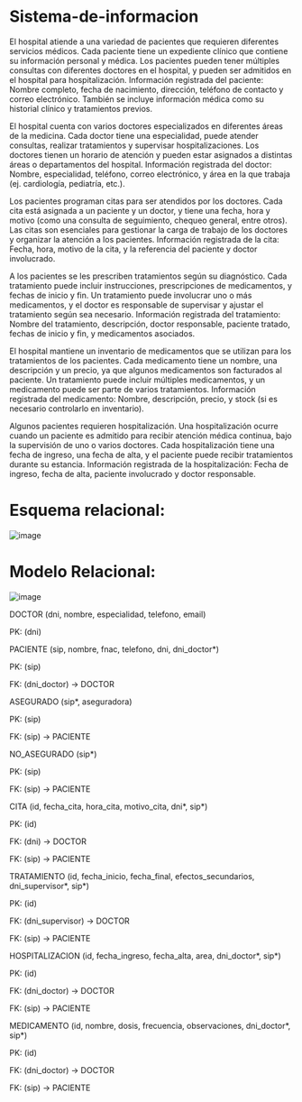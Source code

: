 # Sistema-de-informacion

El hospital atiende a una variedad de pacientes que requieren diferentes servicios médicos. Cada paciente tiene un expediente clínico que contiene su información personal y médica. Los pacientes pueden tener múltiples consultas con diferentes doctores en el hospital, y pueden ser admitidos en el hospital para hospitalización. Información registrada del paciente: Nombre completo, fecha de nacimiento, dirección, teléfono de contacto y correo electrónico. También se incluye información médica como su historial clínico y tratamientos previos.

El hospital cuenta con varios doctores especializados en diferentes áreas de la medicina. Cada doctor tiene una especialidad, puede atender consultas, realizar tratamientos y supervisar hospitalizaciones. Los doctores tienen un horario de atención y pueden estar asignados a distintas áreas o departamentos del hospital. Información registrada del doctor: Nombre, especialidad, teléfono, correo electrónico, y área en la que trabaja (ej. cardiología, pediatría, etc.).

Los pacientes programan citas para ser atendidos por los doctores. Cada cita está asignada a un paciente y un doctor, y tiene una fecha, hora y motivo (como una consulta de seguimiento, chequeo general, entre otros). Las citas son esenciales para gestionar la carga de trabajo de los doctores y organizar la atención a los pacientes. Información registrada de la cita: Fecha, hora, motivo de la cita, y la referencia del paciente y doctor involucrado.

A los pacientes se les prescriben tratamientos según su diagnóstico. Cada tratamiento puede incluir instrucciones, prescripciones de medicamentos, y fechas de inicio y fin. Un tratamiento puede involucrar uno o más medicamentos, y el doctor es responsable de supervisar y ajustar el tratamiento según sea necesario. Información registrada del tratamiento: Nombre del tratamiento, descripción, doctor responsable, paciente tratado, fechas de inicio y fin, y medicamentos asociados.

El hospital mantiene un inventario de medicamentos que se utilizan para los tratamientos de los pacientes. Cada medicamento tiene un nombre, una descripción y un precio, ya que algunos medicamentos son facturados al paciente. Un tratamiento puede incluir múltiples medicamentos, y un medicamento puede ser parte de varios tratamientos. Información registrada del medicamento: Nombre, descripción, precio, y stock (si es necesario controlarlo en inventario).

Algunos pacientes requieren hospitalización. Una hospitalización ocurre cuando un paciente es admitido para recibir atención médica continua, bajo la supervisión de uno o varios doctores. Cada hospitalización tiene una fecha de ingreso, una fecha de alta, y el paciente puede recibir tratamientos durante su estancia. Información registrada de la hospitalización: Fecha de ingreso, fecha de alta, paciente involucrado y doctor responsable.

# Esquema relacional:

![image](https://github.com/user-attachments/assets/ad45ac8f-0456-42a2-bbc5-04427f0899e3)


# Modelo Relacional:

![image](https://github.com/user-attachments/assets/503e1264-3736-47ce-b432-8bfc074cc8e5)

DOCTOR (dni, nombre, especialidad, telefono, email)

PK: (dni)

PACIENTE (sip, nombre, fnac, telefono, dni, dni_doctor*)

PK: (sip)

FK: (dni_doctor) → DOCTOR

ASEGURADO (sip*, aseguradora)

PK: (sip)

FK: (sip) → PACIENTE

NO_ASEGURADO (sip*)

PK: (sip)

FK: (sip) → PACIENTE

CITA (id, fecha_cita, hora_cita, motivo_cita, dni*, sip*)

PK: (id)

FK: (dni) → DOCTOR

FK: (sip) → PACIENTE

TRATAMIENTO (id, fecha_inicio, fecha_final, efectos_secundarios, dni_supervisor*, sip*)

PK: (id)

FK: (dni_supervisor) → DOCTOR

FK: (sip) → PACIENTE

HOSPITALIZACION (id, fecha_ingreso, fecha_alta, area, dni_doctor*, sip*)

PK: (id)

FK: (dni_doctor) → DOCTOR

FK: (sip) → PACIENTE

MEDICAMENTO (id, nombre, dosis, frecuencia, observaciones, dni_doctor*, sip*)

PK: (id)

FK: (dni_doctor) → DOCTOR

FK: (sip) → PACIENTE






